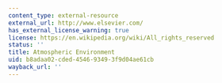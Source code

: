 ```yaml
---
content_type: external-resource
external_url: http://www.elsevier.com/
has_external_license_warning: true
license: https://en.wikipedia.org/wiki/All_rights_reserved
status: ''
title: Atmospheric Environment
uid: b8adaa02-cded-4546-9349-3f9d04ae61cb
wayback_url: ''
---
```

